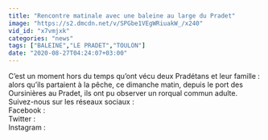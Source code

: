 ```yaml
---
title: "Rencontre matinale avec une baleine au large du Pradet"
image: "https://s2.dmcdn.net/v/SPGbe1VEgWRiuakW_/x240"
vid_id: "x7vmjxk"
categories: "news"
tags: ["BALEINE","LE PRADET","TOULON"]
date: "2020-08-27T04:24:07+03:00"
---
```

C’est un moment hors du temps qu’ont vécu deux Pradétans et leur famille : alors qu’ils partaient à la pêche, ce dimanche matin, depuis le port des Oursinières au Pradet, ils ont pu observer un rorqual commun adulte.  <br>Suivez-nous sur les réseaux sociaux :   <br>Facebook :   <br>Twitter :   <br>Instagram : 

